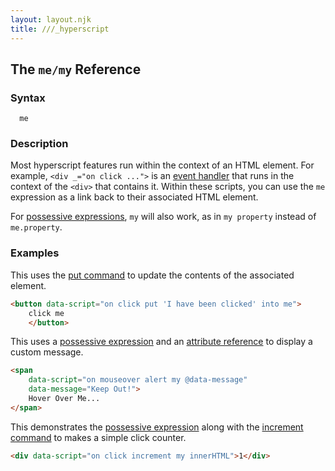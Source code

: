 ```yaml
---
layout: layout.njk
title: ///_hyperscript
---
```


## The `me/my` Reference

### Syntax

```ebnf
  me
```

### Description

Most hyperscript features run within the context of an HTML element.  For example, `<div _="on click ...">` is an [event handler](/features/on) that runs in the context of the `<div>` that contains it.  Within these scripts, you can use the `me` expression as a link back to their associated HTML element.

For [possessive expressions](/expressions/possessive), `my` will also work, as in `my property` instead of `me.property`.

### Examples

This uses the [put command](/commands/put) to update the contents of the associated element.

```html
<button data-script="on click put 'I have been clicked' into me">
    click me
    </button>
```

This uses a [possessive expression](/expressions/possessive) and an [attribute reference](/expressions/attribute-ref) to display a custom message.

```html
<span 
    data-script="on mouseover alert my @data-message" 
    data-message="Keep Out!">
    Hover Over Me...
</span>
```

This demonstrates the [possessive expression](/expressions/possessive) along with the [increment command](/commands/increment) to makes a simple click counter.

```html
<div data-script="on click increment my innerHTML">1</div>
```
